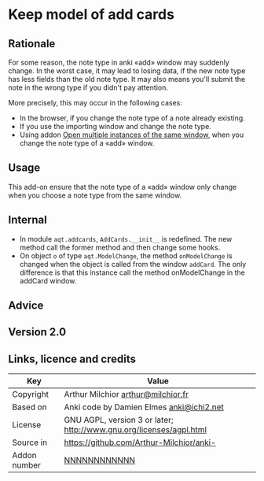 # Keep model of add cards
## Rationale
For some reason, the note type in anki «add» window may suddenly
change. In the worst case, it may lead to losing data, if the new note
type has less fields than the old note type. It may also means you'll
submit the note in the wrong type if you didn't pay attention.

More precisely, this may occur in the following cases:
* In the browser, if you change the note type of a note already
  existing.
* If you use the importing window and change the note type.
* Using addon [Open multiple instances of the same
  window](https://ankiweb.net/shared/info/354407385), when you change
  the note type of a «add» window.
## Usage
This add-on ensure that the note type of a «add» window only change
when you choose a note type from the same window.

## Internal
* In module ```aqt.addcards```, ```AddCards.__init__``` is
  redefined. The new method call the former method and then change
  some hooks.
* On object ```o``` of type ```aqt.ModelChange```, the method
  ```onModelChange``` is changed when the object is called from the
  window ```addCard```. The only difference is that this instance call
  the method onModelChange in the addCard window.
## Advice

## Version 2.0

## Links, licence and credits

Key         |Value
------------|-------------------------------------------------------------------
Copyright   | Arthur Milchior <arthur@milchior.fr>
Based on    | Anki code by Damien Elmes <anki@ichi2.net>
License     | GNU AGPL, version 3 or later; http://www.gnu.org/licenses/agpl.html
Source in   | https://github.com/Arthur-Milchior/anki-
Addon number| [NNNNNNNNNNNN](https://ankiweb.net/shared/info/NNNNNNNNNNNN)
